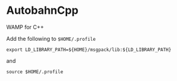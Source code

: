 AutobahnCpp
===========

WAMP for C++


Add the following to `$HOME/.profile`

```shell
export LD_LIBRARY_PATH=${HOME}/msgpack/lib:${LD_LIBRARY_PATH}
```

and

```shell
source $HOME/.profile
```

